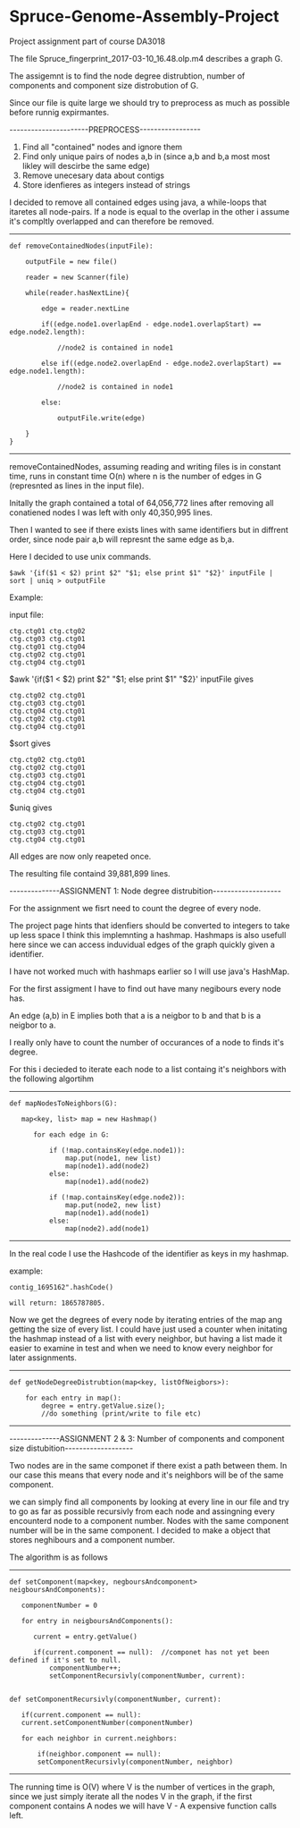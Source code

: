 # Spruce-Genome-Assembly-Project

Project assignment part of course DA3018

The file Spruce_fingerprint_2017-03-10_16.48.olp.m4 describes a graph G.

The assigemnt is to find the node degree distrubtion, number of components and component size distrobution of G.

Since our file is quite large we should try to preprocess as much as possible before runnig expirmantes.

----------------------PREPROCESS-----------------

1. Find all "contained" nodes and ignore them
2. Find only unique pairs of nodes a,b in (since a,b and b,a most most likley will descirbe the same edge)
3. Remove unecesary data about contigs
4. Store idenfieres as integers instead of strings

I decided to remove all contained edges using java, a while-loops that itaretes all node-pairs. If a node is equal to the overlap in the other i assume it's compltly overlapped and can therefore be removed.

------------------------------------------------------------

    def removeContainedNodes(inputFile):
  
        outputFile = new file()
  
        reader = new Scanner(file)
  
        while(reader.hasNextLine){
    
            edge = reader.nextLine
    
            if((edge.node1.overlapEnd - edge.node1.overlapStart) == edge.node2.length):
    
                //node2 is contained in node1
     
            else if((edge.node2.overlapEnd - edge.node2.overlapStart) == edge.node1.length):
     
                //node2 is contained in node1
     
            else:
     
                outputFile.write(edge)
     
        }
    }
 
 ---------------------------------------------------------
 
removeContainedNodes, assuming reading and writing files is in constant time, runs in constant time O(n) where n is the number of edges in G (represnted as lines in the input file).
      

Initally the graph contained a total of 64,056,772 lines after removing all conatiened nodes I was left with only 40,350,995 lines.


Then I wanted to see if there exists lines with same identifiers but in diffrent order, since node pair a,b will represnt the same edge as b,a.

Here I decided to use unix commands.

    $awk '{if($1 < $2) print $2" "$1; else print $1" "$2}' inputFile | sort | uniq > outputFile

Example:

input file:

    ctg.ctg01 ctg.ctg02
    ctg.ctg03 ctg.ctg01
    ctg.ctg01 ctg.ctg04
    ctg.ctg02 ctg.ctg01
    ctg.ctg04 ctg.ctg01

$awk '{if($1 < $2) print $2" "$1; else print $1" "$2}' inputFile gives

    ctg.ctg02 ctg.ctg01
    ctg.ctg03 ctg.ctg01
    ctg.ctg04 ctg.ctg01
    ctg.ctg02 ctg.ctg01
    ctg.ctg04 ctg.ctg01

$sort gives
  
    ctg.ctg02 ctg.ctg01
    ctg.ctg02 ctg.ctg01
    ctg.ctg03 ctg.ctg01
    ctg.ctg04 ctg.ctg01
    ctg.ctg04 ctg.ctg01
  
$uniq gives
  
    ctg.ctg02 ctg.ctg01
    ctg.ctg03 ctg.ctg01
    ctg.ctg04 ctg.ctg01

All edges are now only reapeted once.

The resulting file containd 39,881,899 lines.

--------------ASSIGNMENT 1: Node degree distrubition-------------------

For the assignment we fisrt need to count the degree of every node.

The project page hints that idenfiers should be converted to integers to take up less space I think this implemnting a hashmap.
Hashmaps is also usefull here since we can access induvidual edges of the graph quickly given a identifier.

I have not worked much with hashmaps earlier so I will use java's HashMap.

For the first assigment I have to find out have many negibours every node has.

An edge (a,b) in E implies both that a is a neigbor to b and that b is a neigbor to a.

I really only have to count the number of occurances of a node to finds it's degree.

For this i decieded to iterate each node to a list containg it's neighbors with the following algortihm

------------------------------
   
    def mapNodesToNeighbors(G):
  
       map<key, list> map = new Hashmap()
 
          for each edge in G:
    
              if (!map.containsKey(edge.node1)):
                  map.put(node1, new list)
                  map(node1).add(node2)
              else:
                  map(node1).add(node2)

              if (!map.containsKey(edge.node2)):
                  map.put(node2, new list)
                  map(node1).add(node1)
              else:
                  map(node2).add(node1)
  
  
------------------------------

In the real code I use the Hashcode of the identifier as keys in my hashmap.

example:

    contig_1695162".hashCode()

    will return: 1865787805.

Now we get the degrees of every node by iterating entries of the map ang getting the size of every list.
I could have just used a counter when initating the hashmap instead of a list with every neighbor, but having a list made it easier to examine in test
and when we need to know every neighbor for later assignments. 

----------------------------------

    def getNodeDegreeDistrubtion(map<key, listOfNeigbors>):

        for each entry in map():
            degree = entry.getValue.size();
            //do something (print/write to file etc)

---------------------------------

--------------ASSIGNMENT 2 & 3: Number of components and component size distubition-------------------

Two nodes are in the same componet if there exist a path between them. In our case this means that every node and it's neighbors will be of the same component.

we can simply find all components by looking at every line in our file and try to go as far as possible recursivly from each node and assingning every encounterd node to 
a component number. Nodes with the same component number will be in the same component. I decided to make a object that stores neghibours and a component number.

The algorithm is as follows

--------------------------------------------

    def setComponent(map<key, negboursAndcomponent> neigboursAndComponents):
  
       componentNumber = 0
  
       for entry in neigboursAndComponents():
    
          current = entry.getValue()
   
          if(current.component == null):  //componet has not yet been defined if it's set to null.
              componentNumber++;
              setComponentRecursivly(componentNumber, current):
        
    
    def setComponentRecursivly(componentNumber, current):
  
       if(current.component == null):
       current.setComponentNumber(componentNumber)
   
       for each neighbor in current.neighbors:
    
           if(neighbor.component == null):
           setComponentRecursivly(componentNumber, neighbor)
   
    
 --------------------------------------------   


The running time is O(V) where V is the number of vertices in the graph, since we just simply iterate all the nodes V in the graph, if the first component contains A nodes
we will have V - A expensive function calls left.












